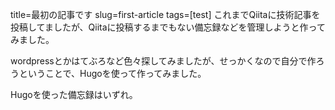 title=最初の記事です
slug=first-article
tags=[test]
これまでQiitaに技術記事を投稿してましたが、Qiitaに投稿するまでもない備忘録などを管理しようと作ってみました。

wordpressとかはてぶろなど色々探してみましたが、せっかくなので自分で作ろうということで、Hugoを使って作ってみました。

Hugoを使った備忘録はいずれ。
